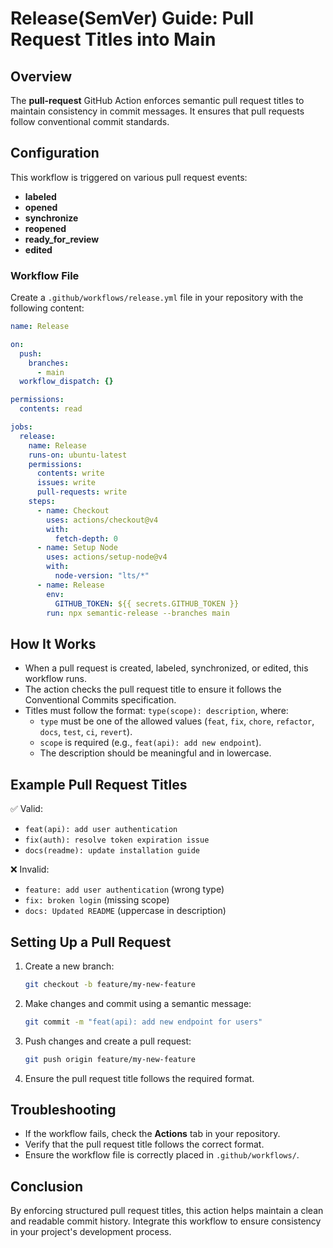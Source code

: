 # Release(SemVer) Guide: Pull Request Titles into Main

## Overview

The **pull-request** GitHub Action enforces semantic pull request titles to maintain consistency in commit messages. It ensures that pull requests follow conventional commit standards.

## Configuration

This workflow is triggered on various pull request events:

- **labeled**
- **opened**
- **synchronize**
- **reopened**
- **ready_for_review**
- **edited**

### Workflow File

Create a `.github/workflows/release.yml` file in your repository with the following content:

```yaml
name: Release

on:
  push:
    branches:
      - main
  workflow_dispatch: {}

permissions:
  contents: read 

jobs:
  release: 
    name: Release 
    runs-on: ubuntu-latest 
    permissions: 
      contents: write 
      issues: write 
      pull-requests: write 
    steps: 
      - name: Checkout 
        uses: actions/checkout@v4 
        with:
          fetch-depth: 0 
      - name: Setup Node 
        uses: actions/setup-node@v4 
        with: 
          node-version: "lts/*"
      - name: Release 
        env:
          GITHUB_TOKEN: ${{ secrets.GITHUB_TOKEN }}
        run: npx semantic-release --branches main
```

## How It Works

- When a pull request is created, labeled, synchronized, or edited, this workflow runs.
- The action checks the pull request title to ensure it follows the Conventional Commits specification.
- Titles must follow the format: `type(scope): description`, where:
  - `type` must be one of the allowed values (`feat`, `fix`, `chore`, `refactor`, `docs`, `test`, `ci`, `revert`).
  - `scope` is required (e.g., `feat(api): add new endpoint`).
  - The description should be meaningful and in lowercase.

## Example Pull Request Titles

✅ Valid:

- `feat(api): add user authentication`
- `fix(auth): resolve token expiration issue`
- `docs(readme): update installation guide`

❌ Invalid:

- `feature: add user authentication` (wrong type)
- `fix: broken login` (missing scope)
- `docs: Updated README` (uppercase in description)

## Setting Up a Pull Request

1. Create a new branch:

   ```sh
   git checkout -b feature/my-new-feature
   ```

2. Make changes and commit using a semantic message:

   ```sh
   git commit -m "feat(api): add new endpoint for users"
   ```

3. Push changes and create a pull request:

   ```sh
   git push origin feature/my-new-feature
   ```

4. Ensure the pull request title follows the required format.

## Troubleshooting

- If the workflow fails, check the **Actions** tab in your repository.
- Verify that the pull request title follows the correct format.
- Ensure the workflow file is correctly placed in `.github/workflows/`.

## Conclusion

By enforcing structured pull request titles, this action helps maintain a clean and readable commit history. Integrate this workflow to ensure consistency in your project's development process.
